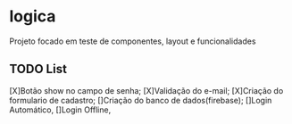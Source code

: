 # logica

Projeto focado em teste de componentes, layout e funcionalidades

## TODO List

[X]Botão show no campo de senha;
[X]Validação do e-mail;
[X]Criação do formulario de cadastro;
[]Criação do banco de dados(firebase);
    []Login Automático,
        []Login Offline,



